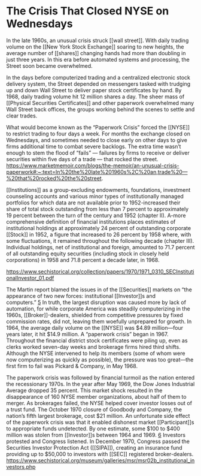 # The Crisis That Closed NYSE on Wednesdays

In the late 1960s, an unusual crisis struck [[wall street]]. With daily trading volume on the [[New York Stock Exchange]] soaring to new heights, the average number of [[shares]] changing hands had more than doubling in just three years. In this era before automated systems and processing, the Street soon became overwhelmed.

In the days before computerized trading and a centralized electronic stock delivery system, the Street depended on messengers tasked with trudging up and down Wall Street to deliver paper stock certificates by hand. By 1968, daily trading volume hit 12 million shares a day. The sheer mass of [[Physical Securities Certificates]] and other paperwork overwhelmed many Wall Street back offices, the groups working behind the scenes to settle and clear trades.

What would become known as the “Paperwork Crisis” forced the [[NYSE]] to restrict trading to four days a week. For months the exchange closed on Wednesdays, and sometimes needed to close early on other days to give firms additional time to combat severe backlogs. The extra time wasn’t enough to stem the flood of “fails” — failures by firms to receive or deliver securities within five days of a trade — that rocked the street.
https://www.marketmemoir.com/blogs/the-memoir/an-unusual-crisis-paperwork#:~:text=In%20the%20late%201960s%2C%20an,trade%20—%20that%20rocked%20the%20street.

[[Institutions]] as a group-excluding endowments, foundations, investment counseling accounts and various minor types of institutionally managed portfolios for which data are not available prior to 1952-increased their share of total stock outstanding from less than 7 percent to approximately 19 percent between the turn of the century and 1952 (chapter II). A-more comprehensive definition of financial institutions places estimates of institutional holdings at approximately 24 percent of outstanding corporate [[Stock]] in 1952, a figure that increased to 26 percent by 1958 where, with some fluctuations, it remained throughout the following decade (chapter III). Individual holdings, net of institutional and foreign, amounted to 71.7 percent of all outstanding equity securities (including stock in closely held corporations) in 1958 and 71.8 percent a decade later, in 1968.

https://www.sechistorical.org/collection/papers/1970/1971_0310_SECInstitutionalInvestor_01.pdf

The Martin report blamed the issues in of the [[Securities]] markets on “the appearance of two new forces: institutional [[Investor]]s and computers.” [5](https://www.sechistorical.org/museum/galleries/msr/msr02b_institutional_investors.php#ftn5) In truth, the largest disruption was caused more by lack of automation, for while corporate America was steadily computerizing in the 1960s, [[Broker]]-dealers, shielded from competitive pressures by fixed commission rates, did not, leaving them woefully unprepared for growth. In 1964, the average daily volume on the [[NYSE]] was $4.89 million—four years later, it hit $14.9 million. A “paperwork crisis” began in 1967. Throughout the financial district stock certificates were piling up, even as clerks worked seven-day weeks and brokerage firms hired third shifts. Although the NYSE intervened to help its members (some of whom were now computerizing as quickly as possible), the pressure was too great—the first firm to fail was Pickard & Company, in May 1968.

The paperwork crisis was followed by financial turmoil as the nation entered the recessionary 1970s. In the year after May 1969, the Dow Jones Industrial Average dropped 35 percent. This market shock resulted in the disappearance of 160 NYSE member organizations, about half of them to merger. As brokerages failed, the NYSE helped cover investor losses out of a trust fund. The October 1970 closure of Goodbody and Company, the nation’s fifth largest brokerage, cost $21 million. An unfortunate side effect of the paperwork crisis was that it enabled dishonest market [[Participant]]s to appropriate funds undetected. By one estimate, some $100 to $400 million was stolen from [[Investor]]s between 1964 and 1969. [6](https://www.sechistorical.org/museum/galleries/msr/msr02b_institutional_investors.php#ftn6) Investors protested and Congress listened. In December 1970, Congress passed the Securities Investor Protection Act ([[SIPA]]), creating an insurance fund providing up to $50,000 to investors with [[SEC]] registered broker-dealers.
https://www.sechistorical.org/museum/galleries/msr/msr02b_institutional_investors.php
